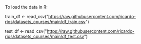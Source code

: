 To load the data in R:

train_df <- read_csv("https://raw.githubusercontent.com/ricardo-rios/datasets_courses/main/df_train.csv")

test_df <- read_csv("https://raw.githubusercontent.com/ricardo-rios/datasets_courses/main/df_test.csv")


